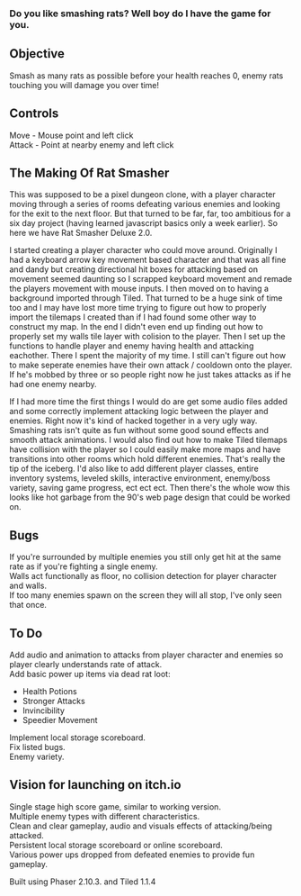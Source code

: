 ### Do you like smashing rats? Well boy do I have the game for you.

## Objective
	
Smash as many rats as possible before your health reaches 0, enemy rats touching you will damage you over
time!

## Controls

Move - Mouse point and left click  
Attack - Point at nearby enemy and left click


## The Making Of Rat Smasher

This was supposed to be a pixel dungeon clone, with a player character moving through a series of rooms defeating various enemies and looking for the exit to the next floor. But that turned to be far, far, too ambitious for a six day project (having learned javascript basics only a week earlier). So here we have Rat Smasher Deluxe 2.0. 

I started creating a player character who could move around. Originally I had a keyboard arrow key movement based character and that was all fine and dandy but creating directional hit boxes for attacking based on movement seemed daunting so I scrapped keyboard movement and remade the players movement with mouse inputs.  I then moved on to having a background imported through Tiled. That turned to be a huge sink of time too and I may have lost more time trying to figure out how to properly import the tilemaps I created than if I had found some other way to construct my map. In the end I didn't even end up finding out how to properly set my walls tile layer with colision to the player. Then I set up the functions to handle player and enemy having health and attacking eachother. There I spent the majority of my time. I still can't figure out how to make seperate enemies have their own attack / cooldown onto the player. If he's mobbed by three or so people right now he just takes attacks as if he had one enemy nearby.

If I had more time the first things I would do are get some audio files added and some correctly implement attacking logic between the player and enemies. Right now it's kind of hacked together in a very ugly way. Smashing rats isn't quite as fun without some good sound effects and smooth attack animations. I would also find out how to make Tiled tilemaps have collision with the player so I could easily make more maps and have transitions into other rooms which hold different enemies. That's really the tip of the iceberg. I'd also like to add different player classes, entire inventory systems, leveled skills, interactive environment, enemy/boss variety, saving game progress, ect ect ect. Then there's the whole wow this looks like hot garbage from the 90's web page design that could be worked on. 

## Bugs

If you're surrounded by multiple enemies you still only get hit at the same rate as if you're fighting a single enemy.  
Walls act functionally as floor, no collision detection for player character and walls.  
If too many enemies spawn on the screen they will all stop, I've only seen that once.  

## To Do

Add audio and animation to attacks from player character and enemies so player clearly understands rate of attack.  
Add basic power up items via dead rat loot:  
- Health Potions  
- Stronger Attacks  
- Invincibility  
- Speedier Movement  

Implement local storage scoreboard.  
Fix listed bugs.  
Enemy variety.  

## Vision for launching on itch.io

Single stage high score game, similar to working version.  
Multiple enemy types with different characteristics.  
Clean and clear gameplay, audio and visuals effects of attacking/being attacked.  
Persistent local storage scoreboard or online scoreboard.  
Various power ups dropped from defeated enemies to provide fun gameplay.


Built using Phaser 2.10.3. and Tiled 1.1.4